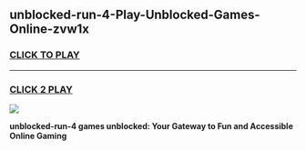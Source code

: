
## unblocked-run-4-Play-Unblocked-Games-Online-zvw1x
<h3>
<a href="https://premium76.site?title=unblocked-run-4&ref=25A">CLICK TO PLAY</a></h3>
<hr>

<h3>
<a href="https://premium76.site?title=unblocked-run-4&ref=25A">CLICK 2 PLAY</a>
  
</h3>

<a href="https://premium76.site?title=unblocked-run-4&ref=25A"><img src="https://clearcache.store/games.png"></a>


**unblocked-run-4 games unblocked: Your Gateway to Fun and Accessible Online Gaming**
